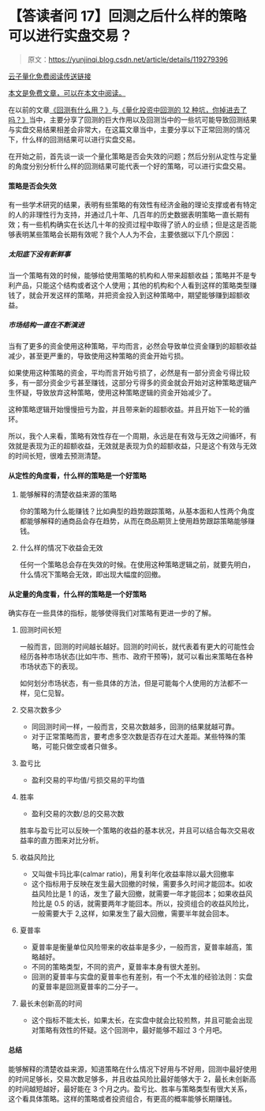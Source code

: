 # 【答读者问 17】回测之后什么样的策略可以进行实盘交易？

> 原文：<https://yunjinqi.blog.csdn.net/article/details/119279396>

[云子量化免费阅读传送链接](https://www.yunjinqi.top/article/46)

[本文是免费文章，可以在本文中阅读。](https://zhuanlan.zhihu.com/p/394996265)

在以前的文章[《回测有什么用？》](https://blog.csdn.net/qq_26948675/article/details/107594509?spm=1001.2014.3001.5501)与[《量化投资中回测的 12 种坑，你掉进去了吗？》](https://blog.csdn.net/qq_26948675/article/details/107618114?spm=1001.2014.3001.5501)当中，主要分享了回测的巨大作用以及回测当中的一些坑可能导致回测结果与实盘交易结果相差会非常大，在这篇文章当中，主要分享以下正常回测的情况下，什么样的回测结果可以进行实盘交易。

在开始之前，首先谈一谈一个量化策略是否会失效的问题；然后分别从定性与定量的角度分别分析什么样的回测结果可能代表一个好的策略，可以进行实盘交易。

#### 策略是否会失效

有一些学术研究的结果，表明有些策略的有效性有经济金融的理论支撑或者有特定的人的非理性行为支持，并通过几十年、几百年的历史数据表明策略一直长期有效；有一些机构确实在长达几十年的投资过程中取得了骄人的业绩；但是这是否能够表明某些策略会长期有效呢？我个人人为不会，主要依据以下几个原因：

##### 太阳底下没有新鲜事

当一个策略有效的时候，能够给使用策略的机构和人带来超额收益；策略并不是专利产品，只能这个结构或者这个人使用；其他的机构和个人看到这样的策略类型赚钱了，就会开发这样的策略，并把资金投入到这种策略中，期望能够赚到超额收益。

##### 市场结构一直在不断演进

当有了更多的资金使用这种策略，平均而言，必然会导致单位资金赚到的超额收益减少，甚至更严重的，导致使用这种策略的资金开始亏损。

如果使用这种策略的资金，平均而言开始亏损了，必然是有一部分资金亏得比较多，有一部分资金少亏甚至赚钱，这部分亏得多的资金就会开始对这种策略逻辑产生怀疑，导致放弃这种策略，使用这种策略逻辑的资金开始减少了。

这种策略逻辑开始慢慢扭亏为盈，并且带来新的超额收益。并且开始下一轮的循环。

所以，我个人来看，策略有效性存在一个周期，永远是在有效与无效之间循环，有效就是表现为正的超额收益，无效就是表现为负的超额收益，只是这个有效与无效的时间长短，很难去预测清楚。

#### 从定性的角度看，什么样的策略是一个好策略

1.  能够解释的清楚收益来源的策略

    你的策略为什么能赚钱？比如典型的趋势跟踪策略，从基本面和人性两个角度都能够解释的通商品会存在趋势，从而在商品期货上使用趋势跟踪策略能够赚钱。

2.  什么样的情况下收益会无效

    任何一个策略总会存在失效的时候。在使用这种策略逻辑之前，就要先明白，什么情况下策略会无效，即出现大幅度的回撤。

#### 从定量的角度看，什么样的策略是一个好策略

确实存在一些具体的指标，能够使得我们对策略有更进一步的了解。

1.  回测时间长短

    一般而言，回测的时间越长越好。回测的时间长，就代表着有更大的可能性会经历各种市场状态(比如牛市、熊市、政府干预等)，就可以看出来策略在各种市场状态下的表现。

    如何划分市场状态，有一些具体的方法，但是可能每个人使用的方法都不一样，见仁见智。

2.  交易次数多少

    *   同回测时间一样，一般而言，交易次数越多，回测的结果就越可靠。
    *   对于正常策略而言，要考虑多空次数是否存在过大差距。某些特殊的策略，可能只做空或者只做多。
3.  盈亏比

    *   盈利交易的平均值/亏损交易的平均值
4.  胜率

    *   盈利交易的次数/总的交易次数

    胜率与盈亏比可以反映一个策略的收益的基本状况，并且可以结合每次交易收益率的直方图来对比分析。

5.  收益风险比

    *   又叫做卡玛比率(calmar ratio)，用复利年化收益率除以最大回撤率
    *   这个指标用于反映在发生最大回撤的时候，需要多久时间才能回本。如收益风险比是 1 的话，发生了最大回撤，就需要一年才能回本；如果收益风险比是 0.5 的话，就需要两年才能回本。所以，投资组合的收益风险比，一般需要大于 2,这样，如果发生了最大回撤，需要半年就会回本。
6.  夏普率

    *   夏普率是衡量单位风险带来的收益率是多少，一般而言，夏普率越高，策略越好。
    *   不同的策略类型，不同的资产，夏普率本身有很大差别。
    *   回测的夏普率与实盘的夏普率也有差别，有一个不太准的经验法则：实盘的夏普率是回测夏普率的二分子一。
7.  最长未创新高的时间

    *   这个指标不能太长，如果太长，在实盘中就会比较煎熬，并且可能会出现对策略有效性的怀疑。这个回测中，最好能够不超过 3 个月吧。

#### 总结

能够解释的清楚收益来源，知道策略在什么情况下好用与不好用，回测中最好使用的时间足够长，交易次数足够多，并且收益风险比最好能够大于 2，最长未创新高的时间越短越好，最好能在 3 个月之内。盈亏比、胜率与策略类型有很大关系，这个看具体策略。这样的策略或者投资组合，有更高的概率能够长期赚钱。